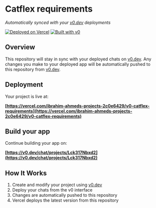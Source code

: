 # Catflex requirements

*Automatically synced with your [v0.dev](https://v0.dev) deployments*

[![Deployed on Vercel](https://img.shields.io/badge/Deployed%20on-Vercel-black?style=for-the-badge&logo=vercel)](https://vercel.com/ibrahim-ahmeds-projects-2c0e6429/v0-catflex-requirements)
[![Built with v0](https://img.shields.io/badge/Built%20with-v0.dev-black?style=for-the-badge)](https://v0.dev/chat/projects/Lck317Nbxd2)

## Overview

This repository will stay in sync with your deployed chats on [v0.dev](https://v0.dev).
Any changes you make to your deployed app will be automatically pushed to this repository from [v0.dev](https://v0.dev).

## Deployment

Your project is live at:

**[https://vercel.com/ibrahim-ahmeds-projects-2c0e6429/v0-catflex-requirements](https://vercel.com/ibrahim-ahmeds-projects-2c0e6429/v0-catflex-requirements)**

## Build your app

Continue building your app on:

**[https://v0.dev/chat/projects/Lck317Nbxd2](https://v0.dev/chat/projects/Lck317Nbxd2)**

## How It Works

1. Create and modify your project using [v0.dev](https://v0.dev)
2. Deploy your chats from the v0 interface
3. Changes are automatically pushed to this repository
4. Vercel deploys the latest version from this repository